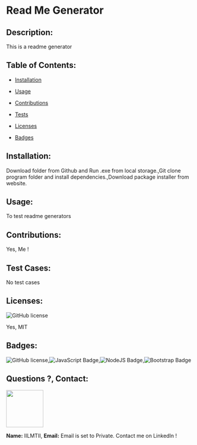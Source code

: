 # Read Me Generator
## Description:
This is a readme generator
## Table of Contents:
* [Installation](#Installation)
        
* [Usage](#Usage)
* [Contributions](#Contributions)
* [Tests](#Tests) 
* [Licenses](#Licenses) 
* [Badges](#Badges)
        
## Installation:
Download folder from Github and Run .exe from local storage.,Git clone program folder and install dependencies.,Download package installer from website.
## Usage:
To test readme generators
## Contributions: 
Yes, Me !
        
## Test Cases:
No test cases 
## Licenses: 
![GitHub license](https://img.shields.io/github/license/Naereen/StrapDown.js.svg) 
         
Yes, MIT 
## Badges:
![GitHub license](https://img.shields.io/badge/GitHub-git-green.svg),![JavaScript Badge](https://img.shields.io/badge/JavaScript-ES6-blue.svg),![NodeJS Badge](https://img.shields.io/badge/NodeJS-v.10-lightgreen.svg),![Bootstrap Badge](https://img.shields.io/badge/Bootstrap-v.4.0-purple.svg)
    
## Questions ?, Contact:
<p align="left"><img width="100" height="100" src=https://avatars3.githubusercontent.com/u/55761853?v=4></p>
     
**Name:** IILMTII, 
**Email:** Email is set to Private. Contact me on LinkedIn !